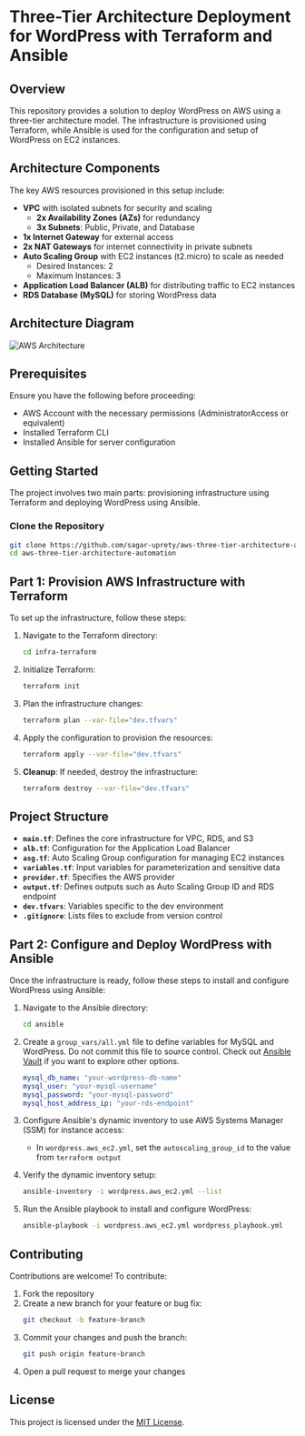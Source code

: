 # Three-Tier Architecture Deployment for WordPress with Terraform and Ansible

## Overview
This repository provides a solution to deploy WordPress on AWS using a three-tier architecture model. The infrastructure is provisioned using Terraform, while Ansible is used for the configuration and setup of WordPress on EC2 instances.

## Architecture Components
The key AWS resources provisioned in this setup include:

* **VPC** with isolated subnets for security and scaling
  * **2x Availability Zones (AZs)** for redundancy
  * **3x Subnets**: Public, Private, and Database
* **1x Internet Gateway** for external access
* **2x NAT Gateways** for internet connectivity in private subnets
* **Auto Scaling Group** with EC2 instances (t2.micro) to scale as needed
  * Desired Instances: 2
  * Maximum Instances: 3
* **Application Load Balancer (ALB)** for distributing traffic to EC2 instances
* **RDS Database (MySQL)** for storing WordPress data

## Architecture Diagram
![AWS Architecture](image.png)

## Prerequisites
Ensure you have the following before proceeding:
* AWS Account with the necessary permissions (AdministratorAccess or equivalent)
* Installed Terraform CLI
* Installed Ansible for server configuration

## Getting Started
The project involves two main parts: provisioning infrastructure using Terraform and deploying WordPress using Ansible.

### Clone the Repository
```bash
git clone https://github.com/sagar-uprety/aws-three-tier-architecture-automation
cd aws-three-tier-architecture-automation
```

## Part 1: Provision AWS Infrastructure with Terraform
To set up the infrastructure, follow these steps:

1. Navigate to the Terraform directory:
   ```bash
   cd infra-terraform
   ```

2. Initialize Terraform:
   ```bash
   terraform init
   ```

3. Plan the infrastructure changes:
   ```bash
   terraform plan --var-file="dev.tfvars"
   ```

4. Apply the configuration to provision the resources:
   ```bash
   terraform apply --var-file="dev.tfvars"
   ```

5. **Cleanup**: If needed, destroy the infrastructure:
   ```bash
   terraform destroy --var-file="dev.tfvars"
   ```

## Project Structure

* **`main.tf`**: Defines the core infrastructure for VPC, RDS, and S3
* **`alb.tf`**: Configuration for the Application Load Balancer
* **`asg.tf`**: Auto Scaling Group configuration for managing EC2 instances
* **`variables.tf`**: Input variables for parameterization and sensitive data
* **`provider.tf`**: Specifies the AWS provider
* **`output.tf`**: Defines outputs such as Auto Scaling Group ID and RDS endpoint
* **`dev.tfvars`**: Variables specific to the dev environment
* **`.gitignore`**: Lists files to exclude from version control

## Part 2: Configure and Deploy WordPress with Ansible
Once the infrastructure is ready, follow these steps to install and configure WordPress using Ansible:

1. Navigate to the Ansible directory:
   ```bash
   cd ansible
   ```

2. Create a `group_vars/all.yml` file to define variables for MySQL and WordPress. Do not commit this file to source control. Check out [Ansible Vault](https://docs.ansible.com/ansible/latest/vault_guide/index.html) if you want to explore other options.
   ```yaml
   mysql_db_name: "your-wordpress-db-name"
   mysql_user: "your-mysql-username"
   mysql_password: "your-mysql-password"
   mysql_host_address_ip: "your-rds-endpoint"
   ```

3. Configure Ansible's dynamic inventory to use AWS Systems Manager (SSM) for instance access:
   * In `wordpress.aws_ec2.yml`, set the `autoscaling_group_id` to the value from `terraform output`

4. Verify the dynamic inventory setup:
   ```bash
   ansible-inventory -i wordpress.aws_ec2.yml --list
   ```

5. Run the Ansible playbook to install and configure WordPress:
   ```bash
   ansible-playbook -i wordpress.aws_ec2.yml wordpress_playbook.yml
   ```

## Contributing
Contributions are welcome! To contribute:

1. Fork the repository
2. Create a new branch for your feature or bug fix:
   ```bash
   git checkout -b feature-branch
   ```
3. Commit your changes and push the branch:
   ```bash
   git push origin feature-branch
   ```
4. Open a pull request to merge your changes

## License
This project is licensed under the [MIT License](https://opensource.org/license/mit/).